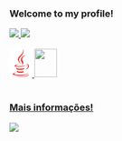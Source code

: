 <h3>  Welcome to my profile! </h3>

<p></p>
<div>
  <a href="https://github.com/felipenewplayer">
   
  <img height="150em" src="https://github-readme-stats.vercel.app/api?username=felipenewplayer">
  <img height="150em" src="https://github-readme-stats.vercel.app/api/top-langs/?username=felipenewplayer">
 
</div>
<div style="display: inline_block"><br>
  <img  height="50" width="40" src="https://raw.githubusercontent.com/devicons/devicon/master/icons/java/java-plain.svg">
  <img  height="50" width="40" src="https://raw.githubusercontent.com/devicons/devicon/master/icons/mtsql/mysql-plain.svg">
</div>
 
 <br>
 
  ### Mais informações!
 
<div> 
  <a href="https://www.linkedin.com/in/felipe-pereira-6a7828255/" target="_blank"><img src="https://img.shields.io/badge/-LinkedIn-%230077B5?style=for-the-badge&logo=linkedin&logoColor=white" target="_blank">
  </a> 
 </div>
